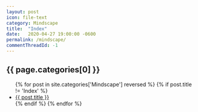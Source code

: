 ```yaml
---
layout: post
icon: file-text
category: Mindscape
title:  "Index"
date:   2020-04-27 19:00:00 -0600
permalink: /mindscape/
commentThreadId: -1
---
```


## {{ page.categories[0] }}

<ul>
    {% for post in site.categories['Mindscape'] reversed %}
        {% if post.title != 'Index' %}
        <li><a href='{{ post.url }}'>{{ post.title }}</a></li>
        {% endif %}
    {% endfor %}
</ul>
